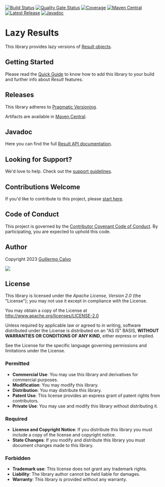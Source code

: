 
[![Build Status](https://github.com/leakyabstractions/result-lazy/workflows/Build/badge.svg)](https://github.com/LeakyAbstractions/result-lazy/actions?query=workflow%3ABuild)
[![Quality Gate Status](https://sonarcloud.io/api/project_badges/measure?project=LeakyAbstractions_result-lazy&metric=alert_status)](https://sonarcloud.io/dashboard?id=LeakyAbstractions_result-lazy)
[![Coverage](https://sonarcloud.io/api/project_badges/measure?project=LeakyAbstractions_result-lazy&metric=coverage)](https://sonarcloud.io/component_measures?id=LeakyAbstractions_result-lazy&metric=coverage&view=list)
[![Maven Central](https://img.shields.io/endpoint?url=https://dev.leakyabstractions.com/result-lazy/badge.json&logo=java&label=maven-central&labelColor=555)](https://search.maven.org/artifact/com.leakyabstractions/result-lazy)
[![Latest Release](https://img.shields.io/github/release/leakyabstractions/result-lazy.svg?logo=github)](https://github.com/leakyabstractions/result-lazy/releases/latest)
[![Javadoc](https://img.shields.io/endpoint?url=https://dev.leakyabstractions.com/result-lazy/badge.json&label=javadoc&color=blue)](https://dev.leakyabstractions.com/result-lazy/javadoc/)

# Lazy Results

This library provides lazy versions of [Result objects](https://dev.leakyabstractions.com/result/).


## Getting Started

Please read the [Quick Guide](https://dev.leakyabstractions.com/result-lazy/) to know how to add this library to your
build and further info about _Result_ features.


## Releases

This library adheres to [Pragmatic Versioning](https://pragver.github.io/).

Artifacts are available in [Maven Central](https://search.maven.org/artifact/com.leakyabstractions/result-lazy).


## Javadoc

Here you can find the full [Result API documentation](https://dev.leakyabstractions.com/result-lazy/javadoc/).


## Looking for Support?

We'd love to help. Check out the [support guidelines](https://dev.leakyabstractions.com/result-lazy/SUPPORT.html).


## Contributions Welcome

If you'd like to contribute to this project, please [start here](https://dev.leakyabstractions.com/result-lazy/CONTRIBUTING.html).


## Code of Conduct

This project is governed by the
[Contributor Covenant Code of Conduct](https://dev.leakyabstractions.com/result-lazy/CODE_OF_CONDUCT.html).
By participating, you are expected to uphold this code.


## Author

Copyright 2023 [Guillermo Calvo](https://github.com/guillermocalvo)

[![](https://guillermo.dev/assets/images/thumb.png)](https://guillermo.dev/)


## License

This library is licensed under the *Apache License, Version 2.0* (the "License");
you may not use it except in compliance with the License.

You may obtain a copy of the License at <http://www.apache.org/licenses/LICENSE-2.0>

Unless required by applicable law or agreed to in writing, software distributed under the License is distributed on an
"AS IS" BASIS, **WITHOUT WARRANTIES OR CONDITIONS OF ANY KIND**, either express or implied.

See the License for the specific language governing permissions and limitations under the License.


### Permitted

- **Commercial Use**: You may use this library and derivatives for commercial purposes.
- **Modification**: You may modify this library.
- **Distribution**: You may distribute this library.
- **Patent Use**: This license provides an express grant of patent rights from contributors.
- **Private Use**: You may use and modify this library without distributing it.

### Required

- **License and Copyright Notice**: If you distribute this library you must include a copy of the license and copyright
  notice.
- **State Changes**: If you modify and distribute this library you must document changes made to this library.

### Forbidden

- **Trademark use**: This license does not grant any trademark rights.
- **Liability**: The library author cannot be held liable for damages.
- **Warranty**: This library is provided without any warranty.
